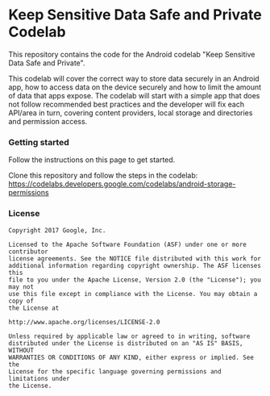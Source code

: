 # Keep Sensitive Data Safe and Private Codelab

This repository contains the code for the Android codelab "Keep Sensitive Data
Safe and Private".

This codelab will cover the correct way to store data securely in an Android
app, how to access data on the device securely and how to limit the amount of
data that apps expose. The codelab will start with a simple app that does not
follow recommended best practices and the developer will fix each API/area in
turn, covering content providers, local storage and directories and permission
access.

### Getting started
Follow the instructions on this page to get started.

Clone this repository and follow the steps in the codelab:
https://codelabs.developers.google.com/codelabs/android-storage-permissions

### License


```
Copyright 2017 Google, Inc.

Licensed to the Apache Software Foundation (ASF) under one or more contributor
license agreements. See the NOTICE file distributed with this work for
additional information regarding copyright ownership. The ASF licenses this
file to you under the Apache License, Version 2.0 (the "License"); you may not
use this file except in compliance with the License. You may obtain a copy of
the License at

http://www.apache.org/licenses/LICENSE-2.0

Unless required by applicable law or agreed to in writing, software
distributed under the License is distributed on an "AS IS" BASIS, WITHOUT
WARRANTIES OR CONDITIONS OF ANY KIND, either express or implied. See the
License for the specific language governing permissions and limitations under
the License.
```
